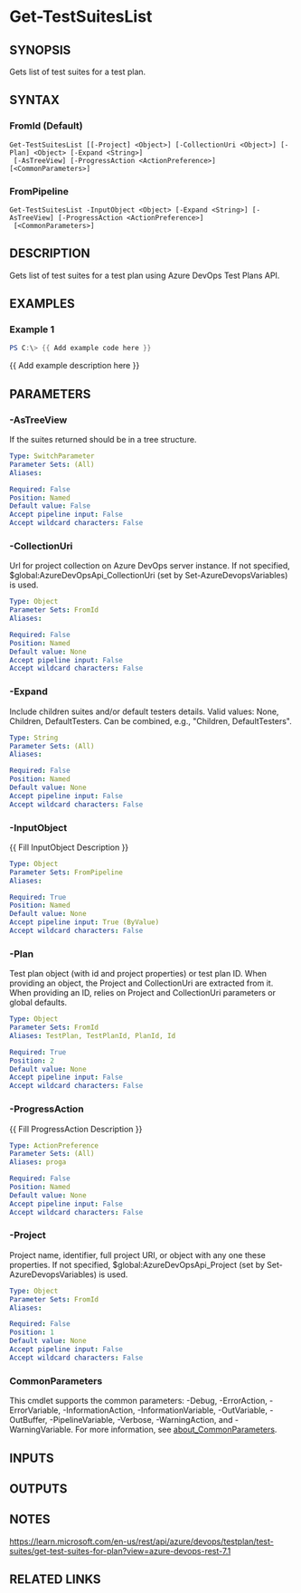﻿---
external help file: AzureDevOpsApi-help.xml
Module Name: AzureDevOpsApi
online version:
schema: 2.0.0
---

# Get-TestSuitesList

## SYNOPSIS
Gets list of test suites for a test plan.

## SYNTAX

### FromId (Default)
```
Get-TestSuitesList [[-Project] <Object>] [-CollectionUri <Object>] [-Plan] <Object> [-Expand <String>]
 [-AsTreeView] [-ProgressAction <ActionPreference>] [<CommonParameters>]
```

### FromPipeline
```
Get-TestSuitesList -InputObject <Object> [-Expand <String>] [-AsTreeView] [-ProgressAction <ActionPreference>]
 [<CommonParameters>]
```

## DESCRIPTION
Gets list of test suites for a test plan using Azure DevOps Test Plans API.

## EXAMPLES

### Example 1
```powershell
PS C:\> {{ Add example code here }}
```

{{ Add example description here }}

## PARAMETERS

### -AsTreeView
If the suites returned should be in a tree structure.

```yaml
Type: SwitchParameter
Parameter Sets: (All)
Aliases:

Required: False
Position: Named
Default value: False
Accept pipeline input: False
Accept wildcard characters: False
```

### -CollectionUri
Url for project collection on Azure DevOps server instance.
If not specified, $global:AzureDevOpsApi_CollectionUri (set by Set-AzureDevopsVariables) is used.

```yaml
Type: Object
Parameter Sets: FromId
Aliases:

Required: False
Position: Named
Default value: None
Accept pipeline input: False
Accept wildcard characters: False
```

### -Expand
Include children suites and/or default testers details.
Valid values: None, Children, DefaultTesters.
Can be combined, e.g., "Children, DefaultTesters".

```yaml
Type: String
Parameter Sets: (All)
Aliases:

Required: False
Position: Named
Default value: None
Accept pipeline input: False
Accept wildcard characters: False
```

### -InputObject
{{ Fill InputObject Description }}

```yaml
Type: Object
Parameter Sets: FromPipeline
Aliases:

Required: True
Position: Named
Default value: None
Accept pipeline input: True (ByValue)
Accept wildcard characters: False
```

### -Plan
Test plan object (with id and project properties) or test plan ID.
When providing an object, the Project and CollectionUri are extracted from it.
When providing an ID, relies on Project and CollectionUri parameters or global defaults.

```yaml
Type: Object
Parameter Sets: FromId
Aliases: TestPlan, TestPlanId, PlanId, Id

Required: True
Position: 2
Default value: None
Accept pipeline input: False
Accept wildcard characters: False
```

### -ProgressAction
{{ Fill ProgressAction Description }}

```yaml
Type: ActionPreference
Parameter Sets: (All)
Aliases: proga

Required: False
Position: Named
Default value: None
Accept pipeline input: False
Accept wildcard characters: False
```

### -Project
Project name, identifier, full project URI, or object with any one
these properties.
If not specified, $global:AzureDevOpsApi_Project (set by Set-AzureDevopsVariables) is used.

```yaml
Type: Object
Parameter Sets: FromId
Aliases:

Required: False
Position: 1
Default value: None
Accept pipeline input: False
Accept wildcard characters: False
```

### CommonParameters
This cmdlet supports the common parameters: -Debug, -ErrorAction, -ErrorVariable, -InformationAction, -InformationVariable, -OutVariable, -OutBuffer, -PipelineVariable, -Verbose, -WarningAction, and -WarningVariable. For more information, see [about_CommonParameters](http://go.microsoft.com/fwlink/?LinkID=113216).

## INPUTS

## OUTPUTS

## NOTES
https://learn.microsoft.com/en-us/rest/api/azure/devops/testplan/test-suites/get-test-suites-for-plan?view=azure-devops-rest-7.1

## RELATED LINKS
